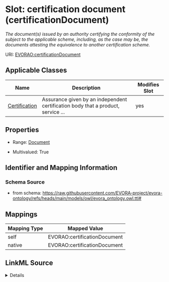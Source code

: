 

# Slot: certification document (certificationDocument)


_The document(s) issued by an authority certifying the conformity of the subject to the applicable scheme, including, as the case may be, the documents attesting the equivalence to another certification scheme._





URI: [EVORAO:certificationDocument](https://raw.githubusercontent.com/EVORA-project/evora-ontology/refs/heads/main/models/owl/evora_ontology.owl.ttl#certificationDocument)



<!-- no inheritance hierarchy -->





## Applicable Classes

| Name | Description | Modifies Slot |
| --- | --- | --- |
| [Certification](Certification.md) | Assurance given by an independent certification body that a product, service ... |  yes  |







## Properties

* Range: [Document](Document.md)

* Multivalued: True





## Identifier and Mapping Information







### Schema Source


* from schema: https://raw.githubusercontent.com/EVORA-project/evora-ontology/refs/heads/main/models/owl/evora_ontology.owl.ttl#




## Mappings

| Mapping Type | Mapped Value |
| ---  | ---  |
| self | EVORAO:certificationDocument |
| native | EVORAO:certificationDocument |




## LinkML Source

<details>
```yaml
name: certificationDocument
description: The document(s) issued by an authority certifying the conformity of the
  subject to the applicable scheme, including, as the case may be, the documents attesting
  the equivalence to another certification scheme.
title: certification document
from_schema: https://raw.githubusercontent.com/EVORA-project/evora-ontology/refs/heads/main/models/owl/evora_ontology.owl.ttl#
rank: 1000
alias: certificationDocument
domain_of:
- Certification
range: Document
required: false
multivalued: true

```
</details>
